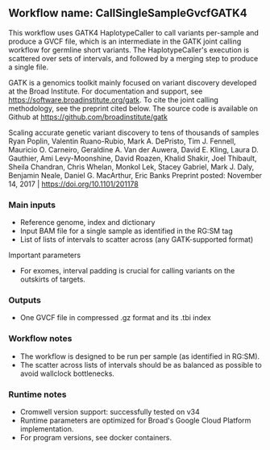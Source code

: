 ## Workflow name: CallSingleSampleGvcfGATK4

 This workflow uses GATK4 HaplotypeCaller to call variants per-sample and produce a GVCF file, which is an
 intermediate in the GATK joint calling workflow for germline short variants. The HaplotypeCaller's execution is
 scattered over sets of intervals, and followed by a merging step to produce a single file.

 GATK is a genomics toolkit mainly focused on variant discovery developed at the Broad Institute. For documentation
 and support, see https://software.broadinstitute.org/gatk. To cite the joint calling methodology, see the preprint
 cited below. The source code is available on Github at https://github.com/broadinstitute/gatk

 Scaling accurate genetic variant discovery to tens of thousands of samples
 Ryan Poplin, Valentin Ruano-Rubio, Mark A. DePristo, Tim J. Fennell, Mauricio O. Carneiro, Geraldine A. Van der
 Auwera, David E. Kling, Laura D. Gauthier, Ami Levy-Moonshine, David Roazen, Khalid Shakir, Joel Thibault, Sheila
 Chandran, Chris Whelan, Monkol Lek, Stacey Gabriel, Mark J. Daly, Benjamin Neale, Daniel G. MacArthur, Eric Banks
 Preprint posted: November 14, 2017 | https://doi.org/10.1101/201178

### Main inputs
 - Reference genome, index and dictionary
 - Input BAM file for a single sample as identified in the RG:SM tag
 - List of lists of intervals to scatter across (any GATK-supported format)

 Important parameters
 - For exomes, interval padding is crucial for calling variants on the outskirts of targets.

### Outputs
 - One GVCF file in compressed .gz format and its .tbi index

### Workflow notes
 - The workflow is designed to be run per sample (as identified in RG:SM).
 - The scatter across lists of intervals should be as balanced as possible to avoid wallclock bottlenecks.

### Runtime notes
 - Cromwell version support: successfully tested on v34
 - Runtime parameters are optimized for Broad's Google Cloud Platform implementation.
 - For program versions, see docker containers.
